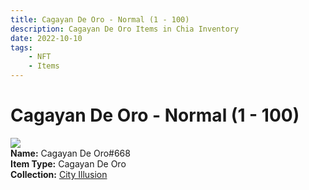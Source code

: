```yaml
---
title: Cagayan De Oro - Normal (1 - 100)
description: Cagayan De Oro Items in Chia Inventory
date: 2022-10-10
tags:
    - NFT
    - Items
---
```


# Cagayan De Oro - Normal (1 - 100)
<div class="item_thumbnail">
<img loading="lazy" src="https://bbr2eeeny5drafkazotatx3niagoqaodkqi26jfmrcqd2obbscoa.arweave.net/CGOiEI3HRxAVQMumCd9tQAzoAcNUEa8krIigPTghkJw"><br/>
<div><strong>Name:</strong> Cagayan De Oro#668</div>
<div><strong>Item Type:</strong> Cagayan De Oro</div>
<div><strong>Collection:</strong> <a href="https://www.spacescan.io/xch/nft/collection/col1lend2dcn558km4wcwta4xnkfv3xpcmlp9kyt0m909emvfxechlyqdl5ndg">City Illusion</a></div>
</div>

